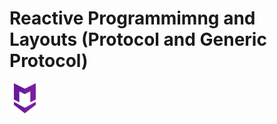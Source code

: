 # Reactive Programmimng and Layouts (Protocol and Generic Protocol)

![alt text](https://github.com/adam-p/markdown-here/raw/master/src/common/images/icon48.png "Logo Title Text 1")
